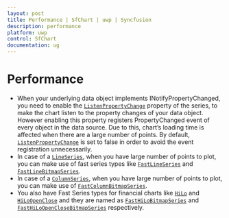 ```yaml
---
layout: post
title: Performance | SfChart | uwp | Syncfusion
description: performance
platform: uwp
control: SfChart
documentation: ug
---
```


# Performance

* When your underlying data object implements INotifyPropertyChanged, you need to enable the [`ListenPropertyChange`](https://help.syncfusion.com/cr/uwp/Syncfusion.UI.Xaml.Charts.ChartSeriesBase.html#Syncfusion_UI_Xaml_Charts_ChartSeriesBase_ListenPropertyChange) property of the series, to make the chart listen to the property changes of your data object. However enabling this property registers PropertyChanged event of every object in the data source. Due to this, chart’s loading time is affected when there are a large number of points. By default, [`ListenPropertyChange`](https://help.syncfusion.com/cr/uwp/Syncfusion.UI.Xaml.Charts.ChartSeriesBase.html#Syncfusion_UI_Xaml_Charts_ChartSeriesBase_ListenPropertyChange) is set to false in order to avoid the event registration unnecessarily.
* In case of a [`LineSeries`](https://help.syncfusion.com/cr/uwp/Syncfusion.UI.Xaml.Charts.LineSeries.html), when you have large number of points to plot, you can make use of fast series types like [`FastLineSeries`](https://help.syncfusion.com/cr/uwp/Syncfusion.UI.Xaml.Charts.FastLineSeries.html) and [`FastLineBitmapSeries`](https://help.syncfusion.com/cr/uwp/Syncfusion.UI.Xaml.Charts.FastLineBitmapSeries.html).
* In case of a [`ColumnSeries`](https://help.syncfusion.com/cr/uwp/Syncfusion.UI.Xaml.Charts.ColumnSeries.html), when you have large number of points to plot, you can make use of [`FastColumnBitmapSeries`](https://help.syncfusion.com/cr/uwp/Syncfusion.UI.Xaml.Charts.FastColumnBitmapSeries.html).
* You also have Fast Series types for financial charts like [`HiLo`](https://help.syncfusion.com/cr/uwp/Syncfusion.UI.Xaml.Charts.HiloSeries.html) and [`HiLoOpenClose`](https://help.syncfusion.com/cr/uwp/Syncfusion.UI.Xaml.Charts.HiLoOpenCloseSeries.html) and they are named as [`FastHiLoBitmapSeries`](https://help.syncfusion.com/cr/uwp/Syncfusion.UI.Xaml.Charts.FastHiLoBitmapSeries.html) and [`FastHiLoOpenCloseBitmapSeries`](https://help.syncfusion.com/cr/uwp/Syncfusion.UI.Xaml.Charts.FastHiLoOpenCloseBitmapSeries.html) respectively.



